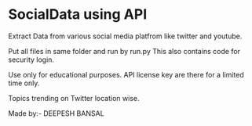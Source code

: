 # SocialData using API

Extract Data from various social media platfrom like twitter and youtube.


Put all files in same folder and run by run.py
This also contains code for security login.

Use only for educational purposes.
API license key are there for a limited time only.

Topics trending on Twitter location wise.


Made by:- DEEPESH BANSAL
    
    
    
 

